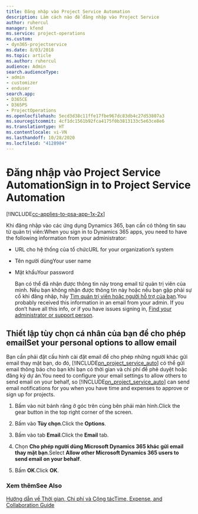 ```yaml
---
title: Đăng nhập vào Project Service Automation
description: Làm cách nào để đăng nhập vào Project Service
author: ruhercul
manager: kfend
ms.service: project-operations
ms.custom:
- dyn365-projectservice
ms.date: 8/03/2018
ms.topic: article
ms.author: ruhercul
audience: Admin
search.audienceType:
- admin
- customizer
- enduser
search.app:
- D365CE
- D365PS
- ProjectOperations
ms.openlocfilehash: 5ecd3d38c11ffe17fbe967dc83db4c27d53807a3
ms.sourcegitcommit: 4cf1dc1561b92fca4175f0b3813133c5e63ce8e6
ms.translationtype: HT
ms.contentlocale: vi-VN
ms.lasthandoff: 10/28/2020
ms.locfileid: "4128984"
---
```

# <a name="sign-in-to-project-service-automation"></a><span data-ttu-id="5913f-103">Đăng nhập vào Project Service Automation</span><span class="sxs-lookup"><span data-stu-id="5913f-103">Sign in to Project Service Automation</span></span>

[!INCLUDE[cc-applies-to-psa-app-1x-2x](../includes/cc-applies-to-psa-app-1x-2x.md)]

<span data-ttu-id="5913f-104">Khi đăng nhập vào các ứng dụng Dynamics 365, bạn cần có thông tin sau từ quản trị viên:</span><span class="sxs-lookup"><span data-stu-id="5913f-104">When you sign in to Dynamics 365 apps, you need to have the following information from your administrator:</span></span>  
  
- <span data-ttu-id="5913f-105">URL cho hệ thống của tổ chức</span><span class="sxs-lookup"><span data-stu-id="5913f-105">URL for your organization’s system</span></span>  
  
- <span data-ttu-id="5913f-106">Tên người dùng</span><span class="sxs-lookup"><span data-stu-id="5913f-106">Your user name</span></span>  
  
- <span data-ttu-id="5913f-107">Mật khẩu</span><span class="sxs-lookup"><span data-stu-id="5913f-107">Your password</span></span>  
  
  <span data-ttu-id="5913f-108">Bạn có thể đã nhận được thông tin này trong email từ quản trị viên của mình. Nếu bạn không nhận được thông tin này hoặc nếu bạn gặp phải sự cố khi đăng nhập, hãy [Tìm quản trị viên hoặc người hỗ trợ của bạn](https://docs.microsoft.com/dynamics365/customerengagement/on-premises/basics/find-administrator-support).</span><span class="sxs-lookup"><span data-stu-id="5913f-108">You probably received this information in an email from your admin. If you don’t have all this info, or if you have issues signing in, [Find your administrator or support person](https://docs.microsoft.com/dynamics365/customerengagement/on-premises/basics/find-administrator-support).</span></span>  
  
## <a name="set-your-personal-options-to-allow-email"></a><span data-ttu-id="5913f-109">Thiết lập tùy chọn cá nhân của bạn để cho phép email</span><span class="sxs-lookup"><span data-stu-id="5913f-109">Set your personal options to allow email</span></span>  
 <span data-ttu-id="5913f-110">Bạn cần phải đặt cấu hình cài đặt email để cho phép những người khác gửi email thay mặt bạn, do đó, [!INCLUDE[pn_project_service_auto](../includes/pn-project-service-auto.md)] có thể gửi email thông báo cho bạn khi bạn có thời gian và chi phí để phê duyệt hoặc đăng ký dự án.</span><span class="sxs-lookup"><span data-stu-id="5913f-110">You need to configure your email settings to allow others to send email on your behalf, so [!INCLUDE[pn_project_service_auto](../includes/pn-project-service-auto.md)] can send email notifications for you when you have time and expenses to approve or sign up for projects.</span></span>  
  
1.  <span data-ttu-id="5913f-111">Bấm vào nút bánh răng ở góc trên cùng bên phải màn hình.</span><span class="sxs-lookup"><span data-stu-id="5913f-111">Click the gear button in the top right corner of the screen.</span></span>  
  
2.  <span data-ttu-id="5913f-112">Bấm vào **Tùy chọn**.</span><span class="sxs-lookup"><span data-stu-id="5913f-112">Click the **Options**.</span></span>  
  
3.  <span data-ttu-id="5913f-113">Bấm vào tab **Email**.</span><span class="sxs-lookup"><span data-stu-id="5913f-113">Click the **Email** tab.</span></span>  
  
4.  <span data-ttu-id="5913f-114">Chọn **Cho phép người dùng Microsoft Dynamics 365 khác gửi email thay mặt bạn**.</span><span class="sxs-lookup"><span data-stu-id="5913f-114">Select **Allow other Microsoft Dynamics 365 users to send email on your behalf**.</span></span>  
  
5.  <span data-ttu-id="5913f-115">Bấm **OK**.</span><span class="sxs-lookup"><span data-stu-id="5913f-115">Click **OK**.</span></span>  
  
### <a name="see-also"></a><span data-ttu-id="5913f-116">Xem thêm</span><span class="sxs-lookup"><span data-stu-id="5913f-116">See Also</span></span>  
 [<span data-ttu-id="5913f-117">Hướng dẫn về Thời gian, Chi phí và Cộng tác</span><span class="sxs-lookup"><span data-stu-id="5913f-117">Time, Expense, and Collaboration Guide</span></span>](../psa/time-expense-collaboration-guide.md)
